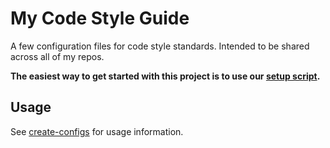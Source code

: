 # My Code Style Guide

A few configuration files for code style standards. Intended to be shared across all of my repos.

**The easiest way to get started with this project is to use our [setup script](https://www.npmjs.com/package/@code-style/create-configs).**

## Usage

See [create-configs](../create-configs/README.md) for usage information.

